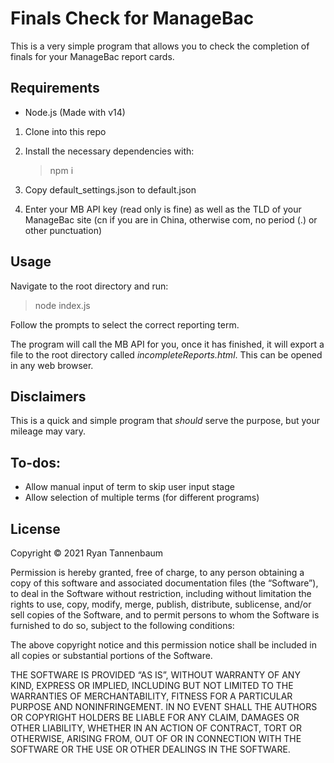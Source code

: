 # Finals Check for ManageBac

This is a very simple program that allows you to check the completion of finals for your ManageBac report cards.

## Requirements

- Node.js (Made with v14)

1. Clone into this repo

2. Install the necessary dependencies with:

   > npm i

3. Copy default_settings.json to default.json

4. Enter your MB API key (read only is fine) as well as the TLD of your ManageBac site (cn if you are in China, otherwise com, no period (.) or other punctuation)

## Usage

Navigate to the root directory and run:

> node index.js

Follow the prompts to select the correct reporting term.

The program will call the MB API for you, once it has finished, it will export a file to the root directory called _incompleteReports.html_. This can be opened in any web browser.

## Disclaimers

This is a quick and simple program that <i>should</i> serve the purpose, but your mileage may vary.

## To-dos:

- Allow manual input of term to skip user input stage
- Allow selection of multiple terms (for different programs)

## License

Copyright © 2021 Ryan Tannenbaum

Permission is hereby granted, free of charge, to any person obtaining a copy of this software and associated documentation files (the “Software”), to deal in the Software without restriction, including without limitation the rights to use, copy, modify, merge, publish, distribute, sublicense, and/or sell copies of the Software, and to permit persons to whom the Software is furnished to do so, subject to the following conditions:

The above copyright notice and this permission notice shall be included in all copies or substantial portions of the Software.

THE SOFTWARE IS PROVIDED “AS IS”, WITHOUT WARRANTY OF ANY KIND, EXPRESS OR IMPLIED, INCLUDING BUT NOT LIMITED TO THE WARRANTIES OF MERCHANTABILITY, FITNESS FOR A PARTICULAR PURPOSE AND NONINFRINGEMENT. IN NO EVENT SHALL THE AUTHORS OR COPYRIGHT HOLDERS BE LIABLE FOR ANY CLAIM, DAMAGES OR OTHER LIABILITY, WHETHER IN AN ACTION OF CONTRACT, TORT OR OTHERWISE, ARISING FROM, OUT OF OR IN CONNECTION WITH THE SOFTWARE OR THE USE OR OTHER DEALINGS IN THE SOFTWARE.

